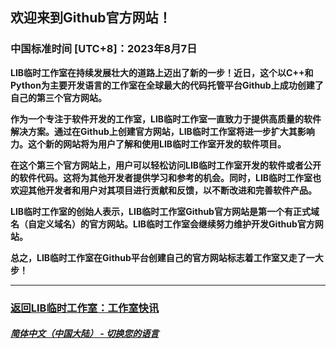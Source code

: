 ## 欢迎来到Github官方网站！
### 中国标准时间 [UTC+8]：2023年8月7日 
**LIB临时工作室在持续发展壮大的道路上迈出了新的一步！近日，这个以C++和Python为主要开发语言的工作室在全球最大的代码托管平台Github上成功创建了自己的第三个官方网站。**

**作为一个专注于软件开发的工作室，LIB临时工作室一直致力于提供高质量的软件解决方案。通过在Github上创建官方网站，LIB临时工作室将进一步扩大其影响力。这个新的网站将为用户了解和使用LIB临时工作室开发的软件项目。**

**在这个第三个官方网站上，用户可以轻松访问LIB临时工作室开发的软件或者公开的软件代码。这将为其他开发者提供学习和参考的机会。同时，LIB临时工作室也欢迎其他开发者和用户对其项目进行贡献和反馈，以不断改进和完善软件产品。**

**LIB临时工作室的创始人表示，LIB临时工作室Github官方网站是第一个有正式域名（自定义域名）的官方网站。LIB临时工作室会继续努力维护开发Github官方网站。**


**总之，LIB临时工作室在Github平台创建自己的官方网站标志着工作室又走了一大步！**

---


### [返回LIB临时工作室：工作室快讯](https://libps.github.io/zh/News)

##### [简体中文（中国大陆） - 切换您的语言](https://libps.github.io/index)
